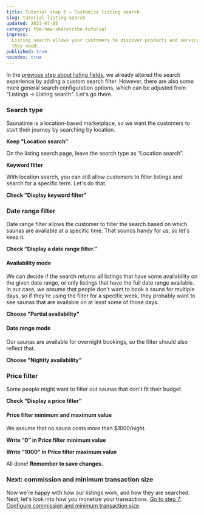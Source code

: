 ```yaml
---
title: Tutorial step 6 – Customize listing search
slug: tutorial-listing-search
updated: 2023-07-05
category: the-new-sharetribe-tutorial
ingress:
  Listing search allows your customers to discover products and services
  they need.
published: true
noindex: true
---
```


In the
[previous step about listing fields](/the-new-sharetribe/tutorial-listing-fields/),
we already altered the search experience by adding a custom search
filter. However, there are also some more general search configuration
options, which can be adjusted from "Listings → Listing search". Let's
go there.

### Search type

Saunatime is a location-based marketplace, so we want the customers to
start their journey by searching by location.

**Keep "Location search"**

On the listing search page, leave the search type as “Location search”.

**Keyword filter**

With location search, you can still allow customers to filter listings
and search for a specific term. Let's do that.

**Check "Display keyword filter"**

### Date range filter

Date range filter allows the customer to filter the search based on
which saunas are available at a specific time. That sounds handy for us,
so let's keep it.

**Check “Display a date range filter.”**

#### Availability mode

We can decide if the search returns all listings that have some
availability on the given date range, or only listings that have the
full date range available. In our case, we assume that people don't want
to book a sauna for multiple days, so if they're using the filter for a
specific week, they probably want to see saunas that are available on at
least some of those days.

**Choose "Partial availability"**

#### Date range mode

Our saunas are available for overnight bookings, so the filter should
also reflect that.

**Choose "Nightly availability"**

### Price filter

Some people might want to filter out saunas that don't fit their budget.

**Check “Display a price filter”**

#### Price filter minimum and maximum value

We assume that no sauna costs more than \$1000/night.

**Write “0” in Price filter minimum value**

**Write “1000” in Price filter maximum value**

All done! **Remember to save changes.**

### Next: commission and minimum transaction size

Now we're happy with how our listings work, and how they are searched.
Next, let's look into how you monetize your transactions.
[Go to step 7: Configure commission and minimum transaction size](/the-new-sharetribe/tutorial-commission-tx-size/).
